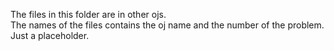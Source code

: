 The files in this folder are in other ojs.   
The names of the files contains the oj name and the number of the problem.  
Just a placeholder.  
